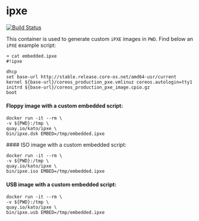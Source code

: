 # ipxe

[![Build Status](https://travis-ci.org/katosys/ipxe.svg?branch=master)](https://travis-ci.org/katosys/ipxe)

This container is used to generate custom `iPXE` images in `PWD`.
Find below an `iPXE` example script:

```
➜ cat embedded.ipxe
#!ipxe

dhcp
set base-url http://stable.release.core-os.net/amd64-usr/current
kernel ${base-url}/coreos_production_pxe.vmlinuz coreos.autologin=tty1
initrd ${base-url}/coreos_production_pxe_image.cpio.gz
boot
```

#### Floppy image with a custom embedded script:

```
docker run -it --rm \
-v ${PWD}:/tmp \
quay.io/kato/ipxe \
bin/ipxe.dsk EMBED=/tmp/embedded.ipxe
```

#### ISO image with a custom embedded script:

```
docker run -it --rm \
-v ${PWD}:/tmp \
quay.io/kato/ipxe \
bin/ipxe.iso EMBED=/tmp/embedded.ipxe
```

#### USB image with a custom embedded script:

```
docker run -it --rm \
-v ${PWD}:/tmp \
quay.io/kato/ipxe \
bin/ipxe.usb EMBED=/tmp/embedded.ipxe
```
